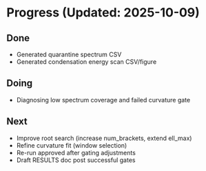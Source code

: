 # Progress (Updated: 2025-10-09)

## Done

- Generated quarantine spectrum CSV
- Generated condensation energy scan CSV/figure

## Doing

- Diagnosing low spectrum coverage and failed curvature gate

## Next

- Improve root search (increase num_brackets, extend ell_max)
- Refine curvature fit (window selection)
- Re-run approved after gating adjustments
- Draft RESULTS doc post successful gates
